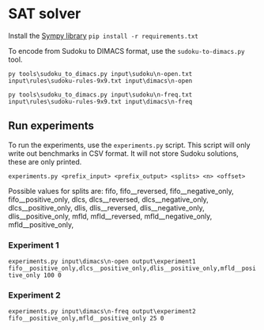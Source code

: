 # SAT solver
Install the [Sympy library](https://docs.sympy.org)
`pip install -r requirements.txt`


To encode from Sudoku to DIMACS format, use the `sudoku-to-dimacs.py` tool. 

`py tools\sudoku_to_dimacs.py input\sudoku\n-open.txt input\rules\sudoku-rules-9x9.txt input\dimacs\n-open`

`py tools\sudoku_to_dimacs.py input\sudoku\n-freq.txt input\rules\sudoku-rules-9x9.txt input\dimacs\n-freq`

## Run experiments
To run the experiments, use the `experiments.py` script. This script will only write out benchmarks in CSV format. 
It will not store Sudoku solutions, these are only printed.

`experiments.py <prefix_input> <prefix_output> <splits> <n> <offset>`

Possible values for splits are:
fifo, fifo__reversed, fifo__negative_only, fifo__positive_only,
dlcs, dlcs__reversed, dlcs__negative_only, dlcs__positive_only,
dlis, dlis__reversed, dlis__negative_only, dlis__positive_only,
mfld, mfld__reversed, mfld__negative_only, mfld__positive_only,


### Experiment 1
`experiments.py input\dimacs\n-open output\experiment1 fifo__positive_only,dlcs__positive_only,dlis__positive_only,mfld__positive_only 100 0`


### Experiment 2
`experiments.py input\dimacs\n-freq output\experiment2 fifo__positive_only,mfld__positive_only 25 0`
